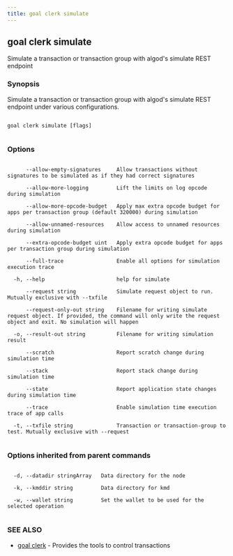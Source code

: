 ```yaml
---
title: goal clerk simulate
---
```


## goal clerk simulate



Simulate a transaction or transaction group with algod's simulate REST endpoint



### Synopsis



Simulate a transaction or transaction group with algod's simulate REST endpoint under various configurations.




```

goal clerk simulate [flags]


```



### Options




```

      --allow-empty-signatures     Allow transactions without signatures to be simulated as if they had correct signatures

      --allow-more-logging         Lift the limits on log opcode during simulation

      --allow-more-opcode-budget   Apply max extra opcode budget for apps per transaction group (default 320000) during simulation

      --allow-unnamed-resources    Allow access to unnamed resources during simulation

      --extra-opcode-budget uint   Apply extra opcode budget for apps per transaction group during simulation

      --full-trace                 Enable all options for simulation execution trace

  -h, --help                       help for simulate

      --request string             Simulate request object to run. Mutually exclusive with --txfile

      --request-only-out string    Filename for writing simulate request object. If provided, the command will only write the request object and exit. No simulation will happen

  -o, --result-out string          Filename for writing simulation result

      --scratch                    Report scratch change during simulation time

      --stack                      Report stack change during simulation time

      --state                      Report application state changes during simulation time

      --trace                      Enable simulation time execution trace of app calls

  -t, --txfile string              Transaction or transaction-group to test. Mutually exclusive with --request


```



### Options inherited from parent commands




```

  -d, --datadir stringArray   Data directory for the node

  -k, --kmddir string         Data directory for kmd

  -w, --wallet string         Set the wallet to be used for the selected operation


```



### SEE ALSO



* [goal clerk](../../clerk/clerk/)	 - Provides the tools to control transactions 



